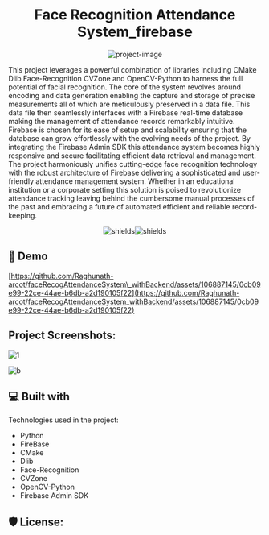 <h1 align="center" id="title">Face Recognition Attendance System_firebase</h1>

<p align="center"><img src="https://socialify.git.ci/Raghunath-arcot/faceRecogAttendanceSystem_withBackend/image?font=Inter&amp;forks=1&amp;issues=1&amp;language=1&amp;name=1&amp;owner=1&amp;pattern=Diagonal%20Stripes&amp;pulls=1&amp;stargazers=1&amp;theme=Auto" alt="project-image"></p>

<p id="description">This project leverages a powerful combination of libraries including CMake Dlib Face-Recognition CVZone and OpenCV-Python to harness the full potential of facial recognition. The core of the system revolves around encoding and data generation enabling the capture and storage of precise measurements all of which are meticulously preserved in a data file. This data file then seamlessly interfaces with a Firebase real-time database making the management of attendance records remarkably intuitive. Firebase is chosen for its ease of setup and scalability ensuring that the database can grow effortlessly with the evolving needs of the project. By integrating the Firebase Admin SDK this attendance system becomes highly responsive and secure facilitating efficient data retrieval and management. The project harmoniously unifies cutting-edge face recognition technology with the robust architecture of Firebase delivering a sophisticated and user-friendly attendance management system. Whether in an educational institution or a corporate setting this solution is poised to revolutionize attendance tracking leaving behind the cumbersome manual processes of the past and embracing a future of automated efficient and reliable record-keeping.</p>

<p align="center"><img src="https://img.shields.io/badge/Python-OpenCV-yellow" alt="shields"><img src="https://img.shields.io/badge/EZCheckIn-Raghu-green" alt="shields"></p>

<h2>🚀 Demo</h2>

[https://github.com/Raghunath-arcot/faceRecogAttendanceSystem\_withBackend/assets/106887145/0cb09e99-22ce-44ae-b6db-a2d190105f22](https://github.com/Raghunath-arcot/faceRecogAttendanceSystem_withBackend/assets/106887145/0cb09e99-22ce-44ae-b6db-a2d190105f22)

<h2>Project Screenshots:</h2>

![1](https://github.com/Raghunath-arcot/faceRecogAttendanceSystem_withBackend/assets/106887145/e4c5e6d7-2930-49af-be31-21fb03b61ed3)


![b](https://github.com/Raghunath-arcot/faceRecogAttendanceSystem_withBackend/assets/106887145/909a0fc1-cf57-4970-a33b-86b995b477a5)

  
  
<h2>💻 Built with</h2>

Technologies used in the project:

*   Python
*   FireBase
*   CMake
*   Dlib
*   Face-Recognition
*   CVZone
*   OpenCV-Python
*   Firebase Admin SDK

<h2>🛡️ License:</h2>


